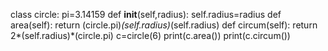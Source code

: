 class circle:
    pi=3.14159
    def __init__(self,radius):
        self.radius=radius
    def area(self):
        return (circle.pi)*(self.radius)*(self.radius)
    def circum(self):
        return 2*(self.radius)*(circle.pi)
c=circle(6)
print(c.area())
print(c.circum())
